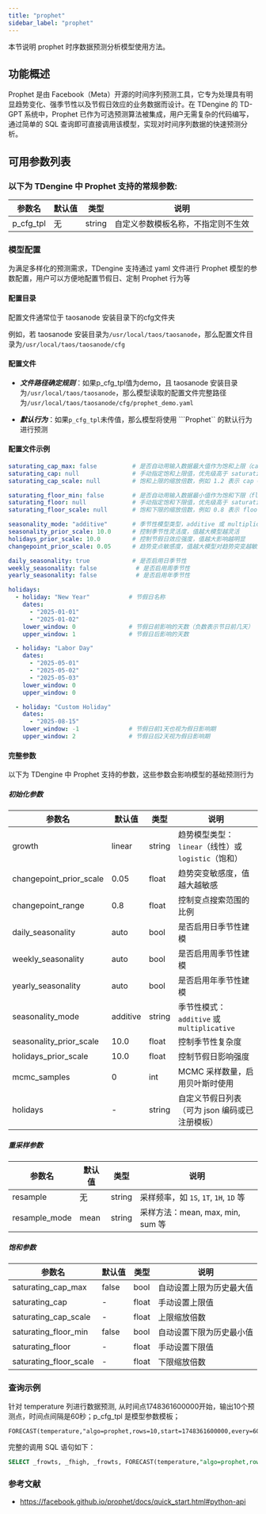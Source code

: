 ```yaml
---
title: "prophet"
sidebar_label: "prophet"
---
```


本节说明 prophet 时序数据预测分析模型使用方法。

## 功能概述

Prophet 是由 Facebook（Meta）开源的时间序列预测工具，它专为处理具有明显趋势变化、强季节性以及节假日效应的业务数据而设计。在 TDengine 的 TD-GPT 系统中，Prophet 已作为可选预测算法被集成，用户无需复杂的代码编写，通过简单的 SQL 查询即可直接调用该模型，实现对时间序列数据的快速预测分析。

## 可用参数列表

### 以下为 TDengine 中 Prophet 支持的常规参数:

| 参数名                    | 默认值       | 类型     | 说明                                                         |
|---------------------------|--------------|----------|--------------------------------------------------------------|
| p_cfg_tpl                  | 无       | string   | 自定义参数模板名称，不指定则不生效          |


### 模型配置
为满足多样化的预测需求，TDengine 支持通过 yaml 文件进行 Prophet 模型的参数配置，用户可以方便地配置节假日、定制 Prophet 行为等
#### 配置目录
配置文件通常位于 taosanode 安装目录下的cfg文件夹

例如，若 taosanode 安装目录为```/usr/local/taos/taosanode```，那么配置文件目录为```/usr/local/taos/taosanode/cfg```

#### 配置文件
- ***文件路径确定规则***：如果p_cfg_tpl值为demo，且 taosanode 安装目录为```/usr/local/taos/taosanode```，那么模型读取的配置文件完整路径为```/usr/local/taos/taosanode/cfg/prophet_demo.yaml```

- ***默认行为***：如果```p_cfg_tpl```未传值，那么模型将使用 ```Prophet`` 的默认行为进行预测

#### 配置文件示例

```yaml
saturating_cap_max: false          # 是否自动用输入数据最大值作为饱和上限（cap）
saturating_cap: null               # 手动指定饱和上限值，优先级高于 saturating_cap_max
saturating_cap_scale: null         # 饱和上限的缩放倍数，例如 1.2 表示 cap = 最大值 * 1.2

saturating_floor_min: false        # 是否自动用输入数据最小值作为饱和下限（floor）
saturating_floor: null             # 手动指定饱和下限值，优先级高于 saturating_floor_min
saturating_floor_scale: null       # 饱和下限的缩放倍数，例如 0.8 表示 floor = 最小值 * 0.8

seasonality_mode: "additive"       # 季节性模型类型，additive 或 multiplicative
seasonality_prior_scale: 10.0      # 控制季节性灵活度，值越大模型越灵活
holidays_prior_scale: 10.0         # 控制节假日效应强度，值越大影响越明显
changepoint_prior_scale: 0.05      # 趋势变点敏感度，值越大模型对趋势突变越敏感

daily_seasonality: true            # 是否启用日季节性
weekly_seasonality: false           # 是否启用周季节性
yearly_seasonality: false           # 是否启用年季节性

holidays:
  - holiday: "New Year"           # 节假日名称
    dates:
      - "2025-01-01"
      - "2025-01-02"
    lower_window: 0               # 节假日前影响的天数（负数表示节日前几天）
    upper_window: 1               # 节假日后影响的天数

  - holiday: "Labor Day"
    dates:
      - "2025-05-01"
      - "2025-05-02"
      - "2025-05-03"
    lower_window: 0
    upper_window: 0

  - holiday: "Custom Holiday"
    dates:
      - "2025-08-15"
    lower_window: -1              # 节假日前1天也视为假日影响期
    upper_window: 2               # 节假日后2天视为假日影响期
```

#### 完整参数

以下为 TDengine 中 Prophet 支持的参数，这些参数会影响模型的基础预测行为
##### 初始化参数

| 参数名                    | 默认值       | 类型     | 说明                                                         |
|---------------------------|--------------|----------|--------------------------------------------------------------|
| growth                    | linear       | string   | 趋势模型类型：`linear`（线性）或 `logistic`（饱和）          |
| changepoint_prior_scale   | 0.05         | float    | 趋势突变敏感度，值越大越敏感                                  |
| changepoint_range         | 0.8          | float    | 控制变点搜索范围的比例                                        |
| daily_seasonality         | auto         | bool     | 是否启用日季节性建模                                          |
| weekly_seasonality        | auto         | bool     | 是否启用周季节性建模                                          |
| yearly_seasonality        | auto         | bool     | 是否启用年季节性建模                                          |
| seasonality_mode          | additive     | string   | 季节性模式：`additive` 或 `multiplicative`                   |
| seasonality_prior_scale   | 10.0         | float    | 控制季节性复杂度                                              |
| holidays_prior_scale      | 10.0         | float    | 控制节假日影响强度                                            |
| mcmc_samples              | 0            | int      | MCMC 采样数量，启用贝叶斯时使用                            |
| holidays                  | -            | string   | 自定义节假日列表（可为 json 编码或已注册模板）               |

##### 重采样参数

| 参数名           | 默认值 | 类型   | 说明                                      |
|------------------|--------|--------|-------------------------------------------|
| resample          | 无      | string | 采样频率，如 `1S`, `1T`, `1H`, `1D` 等     |
| resample_mode     | mean   | string | 采样方法：mean, max, min, sum 等          |

##### 饱和参数

| 参数名                      | 默认值       | 类型   | 说明                                                      |
|-----------------------------|--------------|--------|-----------------------------------------------------------|
| saturating_cap_max          | false        | bool   | 自动设置上限为历史最大值                                  |
| saturating_cap              | -            | float  | 手动设置上限值                                            |
| saturating_cap_scale        | -            | float  | 上限缩放倍数                                              |
| saturating_floor_min        | false        | bool   | 自动设置下限为历史最小值                                  |
| saturating_floor            | -            | float  | 手动设置下限值                                            |
| saturating_floor_scale      | -            | float  | 下限缩放倍数       |

### 查询示例

针对 temperature 列进行数据预测, 从时间点1748361600000开始，输出10个预测点，时间点间隔是60秒；p_cfg_tpl 是模型参数模板；

```
FORECAST(temperature,"algo=prophet,rows=10,start=1748361600000,every=60,p_cfg_tpl=demo")
```

完整的调用 SQL 语句如下：

```SQL
SELECT _frowts, _fhigh, _frowts, FORECAST(temperature,"algo=prophet,rows=10,start=1748361600000,every=60,p_cfg_tpl=demo") FROM (SELECT * FROM test.boiler_temp WHERE ts >= '2025-05-21 00:00:00' AND ts < '2025-05-25 00:00:00' ORDER BY ts DESC LIMIT 10 ) foo;
```

### 参考文献

- https://facebook.github.io/prophet/docs/quick_start.html#python-api